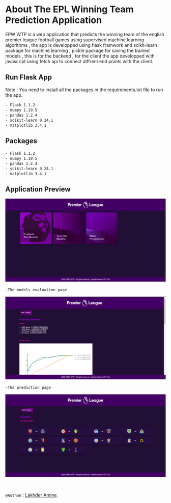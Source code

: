 # About The EPL Winning Team Prediction Application

EPW WTP is a web application that predicts the winning team of the english premier league football games using supervised machine learning algorithms , the app is developped using flask framwork and scikit-learn package for machine learning , pickle package for saving the trained models , this is for the backend , for the client the app developped with javascript using fetch api to connect diffrent end points with the client.

## Run Flask App

Note : You need to install all the packages in the requirements.txt file to run the app.

    - Flask 1.1.2
    - numpy 1.19.5
    - pandas 1.2.4
    - scikit-learn 0.24.1
    - matplotlib 3.4.1

## Packages

    - Flask 1.1.2
    - numpy 1.19.5
    - pandas 1.2.4
    - scikit-learn 0.24.1
    - matplotlib 3.4.1

## Application Preview

<p align="center">
  <img src="https://github.com/LakhderAmine99/EPL_Winning_Team_Predictions/blob/main/flaskr/screen%20shots/Screenshot%202022-05-25%20002117.png" alt="Logo">
  <br />
</p>

    -The models evaluation page

<p align="center">
  <img src="https://github.com/LakhderAmine99/EPL_Winning_Team_Predictions/blob/main/flaskr/screen%20shots/Screenshot%202022-05-25%20002209.png" alt="Logo">
  <br />
</p>

    -The prediction page

<p align="center">
  <img src="https://github.com/LakhderAmine99/EPL_Winning_Team_Predictions/blob/main/flaskr/screen%20shots/Screenshot%202022-05-25%20002248.png" alt="Logo">
  <br />
</p>

<br>

`@Authon` : [Lakhder Amine](#Author).
